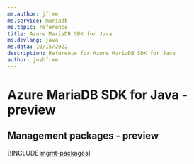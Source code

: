 ```yaml
---
ms.author: jfree
ms.service: mariadb
ms.topic: reference
title: Azure MariaDB SDK for Java
ms.devlang: java
ms.data: 10/15/2022
description: Reference for Azure MariaDB SDK for Java
author: joshfree
---
```

# Azure MariaDB SDK for Java - preview

## Management packages - preview
[!INCLUDE [mgmt-packages](mariadb-mgmt-index.md)]